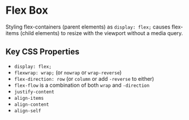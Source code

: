 # Flex Box
Styling flex-containers (parent elements) as `display: flex;` causes flex-items (child elements) to resize with the viewport without a media query.

## Key CSS Properties
* `display: flex;`
* `flexwrap: wrap;` (or `nowrap` or `wrap-reverse`)
* `flex-direction: row` (or `column` or add `-reverse` to either)
* `flex-flow` is a combination of both `wrap` and `-direction`
* `justify-content`
* `align-items`
* `align-content`
* `align-self`